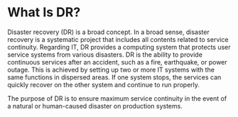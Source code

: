 # What Is DR?<a name="sdrs_06_0410"></a>

Disaster recovery \(DR\) is a broad concept. In a broad sense, disaster recovery is a systematic project that includes all contents related to service continuity. Regarding IT, DR provides a computing system that protects user service systems from various disasters. DR is the ability to provide continuous services after an accident, such as a fire, earthquake, or power outage. This is achieved by setting up two or more IT systems with the same functions in dispersed areas. If one system stops, the services can quickly recover on the other system and continue to run properly.

The purpose of DR is to ensure maximum service continuity in the event of a natural or human-caused disaster on production systems.

